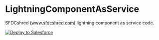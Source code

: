 # LightningComponentAsService
SFDCshred (www.sfdcshred.com) lightning component as service code.

<a href="https://githubsfdeploy.herokuapp.com">
  <img alt="Deploy to Salesforce"
       src="https://raw.githubusercontent.com/afawcett/githubsfdeploy/master/deploy.png">
</a>
